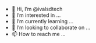 - 👋 Hi, I’m @ivalsdtech
- 👀 I’m interested in ...
- 🌱 I’m currently learning ...
- 💞️ I’m looking to collaborate on ...
- 📫 How to reach me ...

<!---
ivalsdtech/ivalsdtech is a ✨ special ✨ repository because its `README.md` (this file) appears on your GitHub profile.
You can click the Preview link to take a look at your changes.
--->
